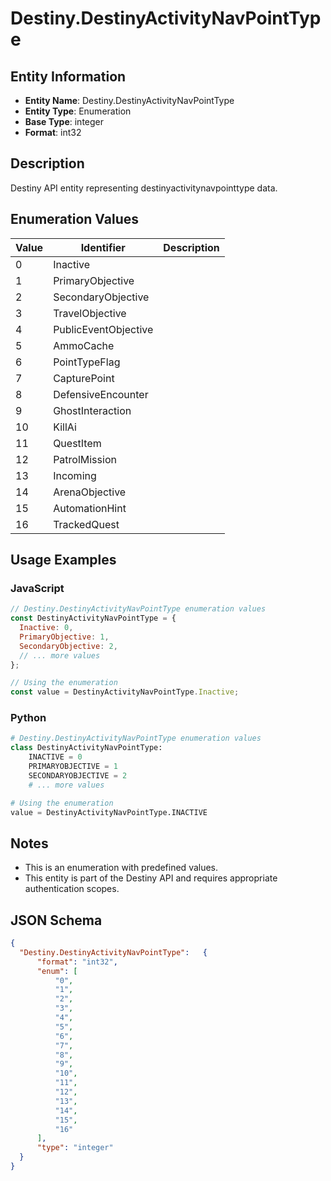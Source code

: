 # Destiny.DestinyActivityNavPointType

## Entity Information
- **Entity Name**: Destiny.DestinyActivityNavPointType
- **Entity Type**: Enumeration
- **Base Type**: integer
- **Format**: int32

## Description
Destiny API entity representing destinyactivitynavpointtype data.

## Enumeration Values

| Value | Identifier | Description |
|-------|------------|-------------|
| 0 | Inactive |  |
| 1 | PrimaryObjective |  |
| 2 | SecondaryObjective |  |
| 3 | TravelObjective |  |
| 4 | PublicEventObjective |  |
| 5 | AmmoCache |  |
| 6 | PointTypeFlag |  |
| 7 | CapturePoint |  |
| 8 | DefensiveEncounter |  |
| 9 | GhostInteraction |  |
| 10 | KillAi |  |
| 11 | QuestItem |  |
| 12 | PatrolMission |  |
| 13 | Incoming |  |
| 14 | ArenaObjective |  |
| 15 | AutomationHint |  |
| 16 | TrackedQuest |  |

## Usage Examples

### JavaScript
```javascript
// Destiny.DestinyActivityNavPointType enumeration values
const DestinyActivityNavPointType = {
  Inactive: 0,
  PrimaryObjective: 1,
  SecondaryObjective: 2,
  // ... more values
};

// Using the enumeration
const value = DestinyActivityNavPointType.Inactive;
```

### Python
```python
# Destiny.DestinyActivityNavPointType enumeration values
class DestinyActivityNavPointType:
    INACTIVE = 0
    PRIMARYOBJECTIVE = 1
    SECONDARYOBJECTIVE = 2
    # ... more values

# Using the enumeration
value = DestinyActivityNavPointType.INACTIVE
```

## Notes
- This is an enumeration with predefined values.
- This entity is part of the Destiny API and requires appropriate authentication scopes.

## JSON Schema
```json
{
  "Destiny.DestinyActivityNavPointType":   {
      "format": "int32",
      "enum": [
          "0",
          "1",
          "2",
          "3",
          "4",
          "5",
          "6",
          "7",
          "8",
          "9",
          "10",
          "11",
          "12",
          "13",
          "14",
          "15",
          "16"
      ],
      "type": "integer"
  }
}
```

